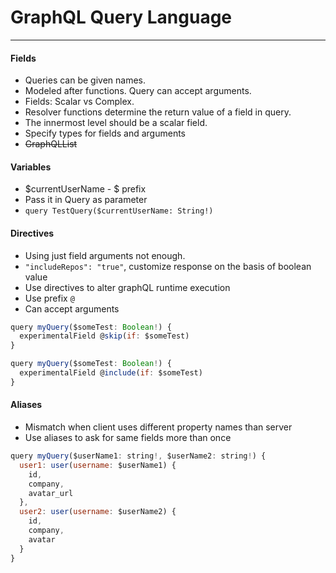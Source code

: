 # GraphQL Query Language
___

#### Fields
+ Queries can be given names.
+ Modeled after functions. Query can accept arguments.
+ Fields: Scalar vs Complex.
+ Resolver functions determine the return value of a field in query.
+ The innermost level should be a scalar field.
+ Specify types for fields and arguments
+ <s>GraphQLList</s>

#### Variables
+ $currentUserName - $ prefix
+ Pass it in Query as parameter
 + ```query TestQuery($currentUserName: String!)```

#### Directives
+ Using just field arguments not enough.
+ ```"includeRepos": "true"```, customize response on the basis of boolean value
+ Use directives to alter graphQL runtime execution
+ Use prefix ```@```
+ Can accept arguments
```javascript
query myQuery($someTest: Boolean!) {
  experimentalField @skip(if: $someTest)
}
```
```javascript
query myQuery($someTest: Boolean!) {
  experimentalField @include(if: $someTest)
}
```

#### Aliases
+ Mismatch when client uses different property names than server
+ Use aliases to ask for same fields more than once
```javascript
query myQuery($userName1: string!, $userName2: string!) {
  user1: user(username: $userName1) {
    id,
    company,
    avatar_url
  },
  user2: user(username: $userName2) {
    id,
    company,
    avatar
  }
}
```
